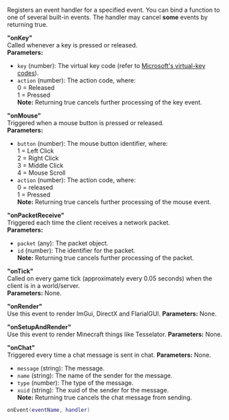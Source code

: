 Registers an event handler for a specified event.
You can bind a function to one of several built-in events.
The handler may cancel **some** events by returning true.

**"onKey"**  
 Called whenever a key is pressed or released.  
 **Parameters:**  
 - `key` (number): The virtual key code (refer to [Microsoft's virtual-key codes](https://learn.microsoft.com/en-us/windows/win32/inputdev/virtual-key-codes)).  
 - `action` (number): The action code, where:  
  0 = Released  
  1 = Pressed  
**Note:** Returning true cancels further processing of the key event.

**"onMouse"**  
 Triggered when a mouse button is pressed or released.  
 **Parameters:**  
 - `button` (number): The mouse button identifier, where:  
  1 = Left Click  
  2 = Right Click  
  3 = Middle Click  
  4 = Mouse Scroll  
 - `action` (number): The action code, where:  
  0 = released  
  1 = Pressed  
**Note:** Returning true cancels further processing of the mouse event.

**"onPacketReceive"**  
 Triggered each time the client receives a network packet.  
 **Parameters:**  
 - `packet` (any): The packet object.  
 - `id` (number): The identifier for the packet.  
**Note:** Returning true cancels further processing of the packet.

**"onTick"**  
 Called on every game tick (approximately every 0.05 seconds) when the client is in a world/server.  
 **Parameters:** None.

**"onRender"**  
 Use this event to render ImGui, DirectX and FlarialGUI.
 **Parameters:** None.
 
**"onSetupAndRender"**  
 Use this event to render Minecraft things like Tesselator.
 **Parameters:** None.
 
**"onChat"**  
 Triggered every time a chat message is sent in chat.
 **Parameters:** None.
 - `message` (string): The message.
 - `name` (string): The name of the sender for the message.  
 - `type` (number): The type of the message.  
 - `xuid` (string): The xuid of the sender for the message.  
**Note:** Returning true cancels the chat message from sending.
```lua
onEvent(eventName, handler)
```